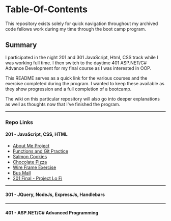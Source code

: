 # Table-Of-Contents
This repository exists solely for quick navigation throughout my archived code fellows work during my time through the boot camp program.

## Summary
I participated in the night 201 and 301 JavaScript, Html, CSS track while I was working full time. I then switch to the daytime 401 ASP.NET/C# Advance Development for my final course as I was interested in OOP.

This README serves as a quick link for the various courses and the exercise completed during the program. I wanted to keep these available as they show progression and a full completion of a bootcamp.

The wiki on this particular repository will also go into deeper explanations as well as thoughts now that I've finished the program.
***
### Repo Links
#### 201 - JavaScript, CSS, HTML

- [About Me Project](https://github.com/Archived-Work-CodeFellows/About-Me-201n10)
- [Functions and Git Practice](https://github.com/Archived-Work-CodeFellows/lab-5-functions)
- [Salmon Cookies](https://github.com/Archived-Work-CodeFellows/cookie-stand)
- [Chocolate Pizza](https://github.com/Archived-Work-CodeFellows/chocolate-pizza)
- [Wire Frame Exercise](https://github.com/Archived-Work-CodeFellows/wire-frame-exercise)
- [Bus Mall](https://github.com/Archived-Work-CodeFellows/bus-mall-201n10)
- [201 Final - Project Lo Fi](https://github.com/Archived-Work-CodeFellows/Project-Lo-Fi-201-Final)

***
#### 301 - JQuery, NodeJs, ExpressJs, Handlebars

***
#### 401 - ASP.NET/C# Advanced Programming